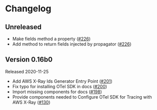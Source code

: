 # Changelog

## Unreleased

- Make fields method a property
  ([#226](https://github.com/open-telemetry/opentelemetry-python/pull/226))
- Add method to return fields injected by propagator
  ([#226](https://github.com/open-telemetry/opentelemetry-python/pull/226))

## Version 0.16b0

Released 2020-11-25

- Add AWS X-Ray Ids Generator Entry Point
  ([#201](https://github.com/open-telemetry/opentelemetry-python-contrib/pull/201))
- Fix typo for installing OTel SDK in docs
  ([#200](https://github.com/open-telemetry/opentelemetry-python-contrib/pull/200))
- Import missing components for docs
  ([#198](https://github.com/open-telemetry/opentelemetry-python-contrib/pull/198))
- Provide components needed to Configure OTel SDK for Tracing with AWS X-Ray
  ([#130](https://github.com/open-telemetry/opentelemetry-python-contrib/pull/130))
